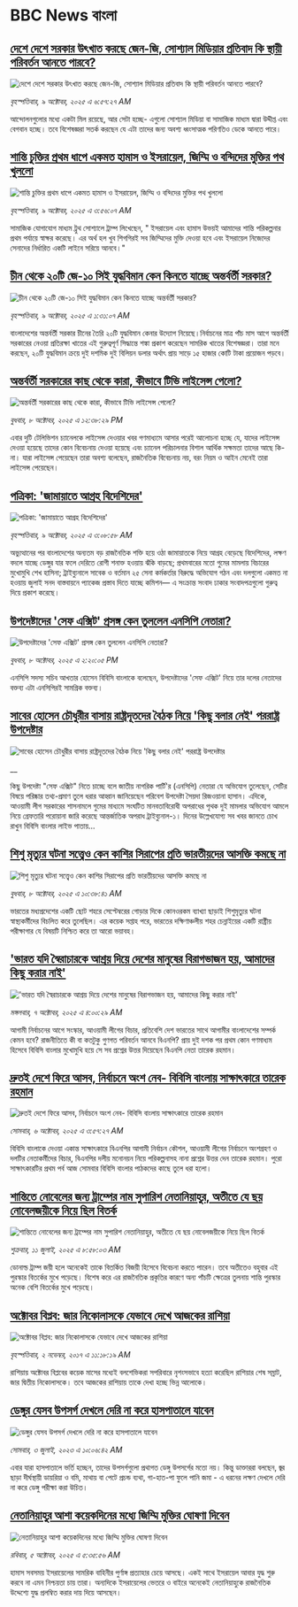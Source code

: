 # BBC News বাংলা## [দেশে দেশে সরকার উৎখাত করছে জেন-জি, সোশ্যাল মিডিয়ার প্রতিবাদ কি স্থায়ী পরিবর্তন আনতে পারবে?](https://www.bbc.com/bengali/articles/cevz32k4z9wo?at_medium=RSS&at_campaign=rss?at_campaign=githubrss)![দেশে দেশে সরকার উৎখাত করছে জেন-জি, সোশ্যাল মিডিয়ার প্রতিবাদ কি স্থায়ী পরিবর্তন আনতে পারবে?](https://ichef.bbci.co.uk/ace/ws/240/cpsprodpb/ad25/live/254d1290-a4d6-11f0-b741-177e3e2c2fc7.jpg)_বৃহস্পতিবার, ৯ অক্টোবর, ২০২৫ এ ৬:৫৭:২৭ AM_আন্দোলনগুলোর মধ্যে একটা মিল রয়েছে, আর সেটা হচ্ছে- এগুলো সোশ্যাল মিডিয়া বা সামাজিক মাধ্যম দ্বারা উদ্দীপ্ত এবং বেগবান হচ্ছে। তবে বিশেষজ্ঞরা সতর্ক করছেন যে এটা তাদের জন্য অবশ্য ধ্বংসাত্মক পরিণতিও ডেকে আনতে পারে।## [শান্তি চুক্তির প্রথম ধাপে একমত হামাস ও ইসরায়েল, জিম্মি ও বন্দিদের মুক্তির পথ খুললো](https://www.bbc.com/bengali/articles/cwy87zyken1o?at_medium=RSS&at_campaign=rss?at_campaign=githubrss)![শান্তি চুক্তির প্রথম ধাপে একমত হামাস ও ইসরায়েল, জিম্মি ও বন্দিদের মুক্তির পথ খুললো](https://ichef.bbci.co.uk/ace/ws/240/cpsprodpb/f8b7/live/104065d0-a4bf-11f0-92db-77261a15b9d2.jpg)_বৃহস্পতিবার, ৯ অক্টোবর, ২০২৫ এ ৩:৫৬:০৭ AM_সামাজিক যোগাযোগ মাধ্যম ট্রুথ সোশ্যালে ট্রাম্প লিখেছেন, " ইসরায়েল এবং হামাস উভয়ই আমাদের শান্তি পরিকল্পনার প্রথম পর্যায়ে স্বাক্ষর করেছে। এর অর্থ হল খুব শিগগিরই সব জিম্মিদের মুক্তি দেওয়া হবে এবং ইসরায়েল নিজেদের সেনাদের নির্ধারিত একটি লাইনে সরিয়ে আনবে।"## [চীন থেকে ২০টি জে-১০ সিই যুদ্ধবিমান কেন কিনতে যাচ্ছে অন্তর্বর্তী সরকার?](https://www.bbc.com/bengali/articles/cx2jvk0m1e4o?at_medium=RSS&at_campaign=rss?at_campaign=githubrss)![চীন থেকে ২০টি জে-১০ সিই যুদ্ধবিমান কেন কিনতে যাচ্ছে অন্তর্বর্তী সরকার?](https://ichef.bbci.co.uk/ace/ws/240/cpsprodpb/2bec/live/d9f49ba0-a454-11f0-8a21-ff96e44d1cc2.jpg)_বৃহস্পতিবার, ৯ অক্টোবর, ২০২৫ এ ১:৩১:০৭ AM_বাংলাদেশের অন্তর্বর্তী সরকার চীনের তৈরি ২০টি যুদ্ধবিমান কেনার উদ্যোগ নিয়েছে।নির্বাচনের মাত্র পাঁচ মাস আগে অন্তর্বর্তী সরকারের নেওয়া প্রতিরক্ষা খাতের এই গুরুত্বপূর্ণ সিদ্ধান্তে শঙ্কা প্রকাশ করেছেন সামরিক খাতের বিশেষজ্ঞরা। তারা মনে করছেন, ২০টি যুদ্ধবিমান ক্রয়ে দুই দশমিক দুই বিলিয়ন ডলার অর্থাৎ প্রায় সাড়ে ১৫ হাজার কোটি টাকা প্রয়োজন পড়বে।## [অন্তর্বর্তী সরকারের কাছ থেকে কারা, কীভাবে টিভি লাইসেন্স পেলো?](https://www.bbc.com/bengali/articles/cgrq84gpzvvo?at_medium=RSS&at_campaign=rss?at_campaign=githubrss)![অন্তর্বর্তী সরকারের কাছ থেকে কারা, কীভাবে টিভি লাইসেন্স পেলো?](https://ichef.bbci.co.uk/ace/ws/240/cpsprodpb/e8e3/live/bdb9c6e0-a43b-11f0-b741-177e3e2c2fc7.jpg)_বুধবার, ৮ অক্টোবর, ২০২৫ এ ১২:৩৮:২৯ PM_এবার দুটি টেলিভিশন চ্যানেলকে লাইসেন্স দেওয়ার খবর গণমাধ্যমে আসার পরেই আলোচনা হচ্ছে যে, যাদের লাইসেন্স দেওয়া হয়েছে তাদের কোন বিবেচনায় দেওয়া হয়েছে এবং চ্যানেল পরিচালনার বিশাল আর্থিক সক্ষমতা তাদের আছে কি-না। যারা লাইসেন্স পেয়েছেন তারা অবশ্য বলেছেন, রাজনৈতিক বিবেচনায় নয়, বরং নিয়ম ও আইন মেনেই তারা লাইসেন্স পেয়েছেন।## [পত্রিকা: 'জামায়াতে আগ্রহ বিদেশিদের'](https://www.bbc.com/bengali/articles/c4gw1dgqv8no?at_medium=RSS&at_campaign=rss?at_campaign=githubrss)![পত্রিকা: 'জামায়াতে আগ্রহ বিদেশিদের'](https://ichef.bbci.co.uk/ace/ws/240/cpsprodpb/a687/live/da7b7910-a4bb-11f0-bc5f-db0ef720eae0.jpg)_বৃহস্পতিবার, ৯ অক্টোবর, ২০২৫ এ ৩:০৮:৫৮ AM_অভ্যুত্থানের পর বাংলাদেশের অন্যতম বড় রাজনৈতিক শক্তি হয়ে ওঠা জামায়াতকে নিয়ে আগ্রহ বেড়েছে বিদেশিদের, লক্ষণ বদলে যাচ্ছে ডেঙ্গুর যার ফলে দেরিতে রোগী শনাক্ত হওয়ায় ঝঁকি বাড়ছে; প্রথমবারের মতো গুমের মামলায় বিচারের মুখোমুখি শেখ হাসিনা; ট্রাইব্যুনালে সাবেক ও বর্তমান ২৫ সেনা কর্মকর্তার বিরুদ্ধে অভিযোগ গঠন এবং দলগুলো একমত না হওয়ায় জুলাই সনদ বাস্তবায়নে প্যাকেজ প্রস্তাব দিতে যাচ্ছে কমিশন— এ সংক্রান্ত সংবাদ ঢাকার সংবাদপত্রগুলো গুরুত্ব দিয়ে প্রকাশ করেছে।## [উপদেষ্টাদের 'সেফ এক্সিট' প্রসঙ্গ কেন তুললেন এনসিপি নেতারা?](https://www.bbc.com/bengali/articles/cj9zkyl1pn9o?at_medium=RSS&at_campaign=rss?at_campaign=githubrss)![উপদেষ্টাদের 'সেফ এক্সিট' প্রসঙ্গ কেন তুললেন এনসিপি নেতারা?](https://ichef.bbci.co.uk/ace/ws/240/cpsprodpb/9428/live/f3482100-a443-11f0-92db-77261a15b9d2.jpg)_বুধবার, ৮ অক্টোবর, ২০২৫ এ ২:২০:০৫ PM_এনসিপি সদস্য সচিব আখতার হোসেন বিবিসি বাংলাকে বলেছেন, উপদেষ্টাদের 'সেফ এক্সিট' নিয়ে তার দলের নেতাদের বক্তব্য এটা এনসিপিরই সামগ্রিক বক্তব্য।## [সাবের হোসেন চৌধুরীর বাসায় রাষ্ট্রদূতদের বৈঠক নিয়ে 'কিছু বলার নেই' পররাষ্ট্র উপদেষ্টার ](https://www.bbc.co.uk/bengali/live/c79vpvwlpn1t?at_medium=RSS&at_campaign=rss?at_campaign=githubrss)![সাবের হোসেন চৌধুরীর বাসায় রাষ্ট্রদূতদের বৈঠক নিয়ে 'কিছু বলার নেই' পররাষ্ট্র উপদেষ্টার ](https://ichef.bbci.co.uk/ace/standard/240/cpsprodpb/c61b/live/618b0dc0-a44f-11f0-b741-177e3e2c2fc7.jpg)__কিছু উপদেষ্টা "সেফ এক্সিট" নিতে চাচ্ছে বলে জাতীয় নাগরিক পার্টি'র (এনসিপি) নেতারা যে অভিযোগ তুলেছেন, সেটির বিষয়ে পরিষ্কার তথ্য-প্রমাণ তুলে ধরার আহ্বান জানিয়েছেন পরিবেশ উপদেষ্টা সৈয়দা রিজওয়ানা হাসান। এদিকে, আওয়ামী লীগ সরকারের শাসনামলে গুমের মাধ্যমে সংঘটিত মানবতাবিরোধী অপরাধের পৃথক দুই মামলার অভিযোগ আমলে নিয়ে গ্রেফতারি পরোয়ানা জারি করেছে আন্তর্জাতিক অপরাধ ট্রাইব্যুনাল-১। দিনের উল্লেখযোগ্য সব খবর জানতে চোখ রাখুন বিবিসি বাংলার লাইভ পাতায়...## [শিশু মৃত্যুর ঘটনা সত্ত্বেও কেন কাশির সিরাপের প্রতি ভারতীয়দের আসক্তি কমছে না](https://www.bbc.com/bengali/articles/cq5jn863g1lo?at_medium=RSS&at_campaign=rss?at_campaign=githubrss)![শিশু মৃত্যুর ঘটনা সত্ত্বেও কেন কাশির সিরাপের প্রতি ভারতীয়দের আসক্তি কমছে না](https://ichef.bbci.co.uk/ace/ws/240/cpsprodpb/8da7/live/a557afc0-a433-11f0-b741-177e3e2c2fc7.jpg)_বুধবার, ৮ অক্টোবর, ২০২৫ এ ১০:৩৮:৪১ AM_ভারতের মধ্যপ্রদেশের একটি ছোট শহরে সেপ্টেম্বরের গোড়ার দিকে কোনওরকম ব্যাখ্যা ছাড়াই শিশুমৃত্যুর ঘটনা স্বাস্থ্যকর্মীদের বিচলিত করে তুলেছিল। এর কয়েক সপ্তাহ পরে, ভারতের দক্ষিণাঞ্চলীয় শহর চেন্নাইয়ের একটি রাষ্ট্রীয় পরীক্ষাগার যে বিষয়টি নিশ্চিত করে তা আরো ভয়াবহ।## ['ভারত যদি স্বৈরাচারকে আশ্রয় দিয়ে দেশের মানুষের বিরাগভাজন হয়,  আমাদের কিছু করার নাই'](https://www.bbc.com/bengali/articles/cvgq7ykkrg2o?at_medium=RSS&at_campaign=rss?at_campaign=githubrss)!['ভারত যদি স্বৈরাচারকে আশ্রয় দিয়ে দেশের মানুষের বিরাগভাজন হয়,  আমাদের কিছু করার নাই'](https://ichef.bbci.co.uk/ace/ws/240/cpsprodpb/182b/live/06be7120-a1fc-11f0-947b-6b8b23372a50.png)_মঙ্গলবার, ৭ অক্টোবর, ২০২৫ এ ৪:০০:২৯ AM_আগামী নির্বাচনের আগে সংস্কার, আওয়ামী লীগের বিচার, প্রতিবেশি দেশ ভারতের সাথে আগামীর বাংলাদেশের সম্পর্ক কেমন হবে? রাজনীতিতে কী বা কতটুকু গুণগত পরিবর্তন আনবে বিএনপি?  প্রায় দুই দশক পর প্রথম কোন গণমাধ্যম হিসেবে বিবিসি বাংলার মুখোমুখি হয়ে সে সব প্রশ্নের উত্তর দিয়েছেন বিএনপি নেতা তারেক রহমান।## [দ্রুতই দেশে ফিরে আসব, নির্বাচনে অংশ নেব- বিবিসি বাংলায় সাক্ষাৎকারে তারেক রহমান](https://www.bbc.com/bengali/articles/cx2nv1jdk35o?at_medium=RSS&at_campaign=rss?at_campaign=githubrss)![দ্রুতই দেশে ফিরে আসব, নির্বাচনে অংশ নেব- বিবিসি বাংলায় সাক্ষাৎকারে তারেক রহমান](https://ichef.bbci.co.uk/ace/ws/240/cpsprodpb/546c/live/8ca02b60-a217-11f0-80f5-61832317d528.png)_সোমবার, ৬ অক্টোবর, ২০২৫ এ ৩:৫৭:২৭ AM_বিবিসি বাংলাকে দেওয়া একান্ত সাক্ষাৎকারে বিএনপির আগামী নির্বাচন কৌশল, আওয়ামী লীগের নির্বাচনে অংশগ্রহণ ও দলটির নেতাকর্মীদের বিচার, বিএনপির দলীয় মনোনয়ন নিয়ে পরিকল্পনাসহ নানা প্রশ্নের উত্তর দেন তারেক রহমান। পুরো সাক্ষাৎকারটির প্রথম পর্ব আজ সোমবার বিবিসি বাংলার পাঠকদের কাছে তুলে ধরা হলো।## [শান্তিতে নোবেলের জন্য ট্রাম্পের নাম সুপারিশ নেতানিয়াহুর, অতীতে যে ছয় নোবেলজয়ীকে নিয়ে ছিল বিতর্ক](https://www.bbc.com/bengali/articles/c3d1mgdr75eo?at_medium=RSS&at_campaign=rss?at_campaign=githubrss)![শান্তিতে নোবেলের জন্য ট্রাম্পের নাম সুপারিশ নেতানিয়াহুর, অতীতে যে ছয় নোবেলজয়ীকে নিয়ে ছিল বিতর্ক](https://ichef.bbci.co.uk/ace/ws/240/cpsprodpb/187a/live/08eb85f0-5d82-11f0-a40e-a1af2950b220.jpg)_শুক্রবার, ১১ জুলাই, ২০২৫ এ ৮:৫৮:০৩ AM_ডোনাল্ড ট্রাম্প জয়ী হলে অনেকেই তাকে বিতর্কিত বিজয়ী হিসেবে বিবেচনা করতে পারেন। তবে অতীতেও বহুবার এই পুরস্কার বিতর্কের মুখে পড়েছে। বিশেষ করে এর রাজনৈতিক প্রকৃতির কারণে অন্য পাঁচটি ক্ষেত্রের তুলনায় শান্তি পুরস্কার অনেক বেশি বিতর্কের মুখে পড়েছে।## [অক্টোবর বিপ্লব: জার নিকোলাসকে যেভাবে দেখে আজকের রাশিয়া](https://www.bbc.com/bengali/news-41844745?at_medium=RSS&at_campaign=rss?at_campaign=githubrss)![অক্টোবর বিপ্লব: জার নিকোলাসকে যেভাবে দেখে আজকের রাশিয়া](https://ichef.bbci.co.uk/ace/standard/240/cpsprodpb/4B30/production/_98584291_tsar.jpg)_বৃহস্পতিবার, ২ নভেম্বর, ২০১৭ এ ১১:১৮:১৯ AM_রাশিয়ায় অক্টোবর বিপ্লবের কয়েক মাসের মধ্যেই বলশেভিকরা সপরিবারে নৃশংসভাবে হত্যা করেছিল রাশিয়ার শেষ সম্রাট, জার দ্বিতীয় নিকোলাসকে। তবে আজকের রাশিয়ায় তাকে দেখা হচ্ছে ভিন্ন আলোকে।## [ডেঙ্গুর যেসব উপসর্গ দেখলে দেরি না করে হাসপাতালে যাবেন](https://www.bbc.com/bengali/articles/c72xp58p435o?at_medium=RSS&at_campaign=rss?at_campaign=githubrss)![ডেঙ্গুর যেসব উপসর্গ দেখলে দেরি না করে হাসপাতালে যাবেন](https://ichef.bbci.co.uk/ace/ws/240/cpsprodpb/55de/live/89449250-1973-11ee-a5ed-f9fe36f3a415.jpg)_সোমবার, ৩ জুলাই, ২০২৩ এ ১০:০৬:৪২ AM_এবার যারা হাসপাতালে ভর্তি হচ্ছেন, তাদের উপসর্গগুলো  প্রথাগত ডেঙ্গু উপসর্গের মতো নয়। কিন্তু ডাক্তাররা বলছেন, জ্বর ছাড়া দীর্ঘস্থায়ী ডায়রিয়া ও বমি, মাথায় বা পেটে প্রচন্ড ব্যথা, গা-হাত-পা ফুলে পানি জমা - এ ধরনের লক্ষণ দেখলে দেরি না করে ডেঙ্গু পরীক্ষা করা উচিত।## [নেতানিয়াহুর আশা কয়েকদিনের মধ্যে জিম্মি মুক্তির ঘোষণা দিবেন](https://www.bbc.com/bengali/articles/c87ynljwvdvo?at_medium=RSS&at_campaign=rss?at_campaign=githubrss)![নেতানিয়াহুর আশা কয়েকদিনের মধ্যে জিম্মি মুক্তির ঘোষণা দিবেন](https://ichef.bbci.co.uk/ace/ws/240/cpsprodpb/9859/live/44fd3b00-a199-11f0-92db-77261a15b9d2.jpg)_রবিবার, ৫ অক্টোবর, ২০২৫ এ ৫:৩৫:৫৬ AM_হামাস সবসময় ইসরায়েলের সামরিক বাহিনীর পুর্ণাঙ্গ প্রত্যাহার চেয়ে আসছে। একই সাথে  ইসরায়েল আবার যুদ্ধ শুরু করবে না এমন নিশ্চয়তা চায় তারা। অন্যদিকে ইসরায়েলের ভেতরে ও বাইরে অনেকেই নেতানিয়াহুকে রাজনৈতিক উদ্দেশ্যে যুদ্ধ প্রলম্বিত করার দায় দিয়ে আসছেন।